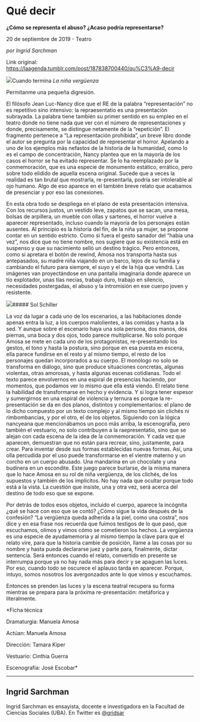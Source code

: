# Qué decir

**¿Cómo se representa el abuso? ¿Acaso podría representarse?**

20 de septiembre de 2019 - Teatro

_por Ingrid Sarchman_

Link original: https://laagenda.tumblr.com/post/187838700440/qu%C3%A9-decir

![](https://64.media.tumblr.com/8feac7a82a574d4ecdecd41f3ffbaf08/1f9e0c8e7c708bbc-6e/s500x750/59ae6dc62cc30c8d0a8760ff72cd24c200553ce1.jpg)Cuando termina *La niña vergüenza*

Permítanme una pequeña digresión.

El filósofo Jean Luc-Nancy dice que el RE de la palabra “representación” no es repetitivo sino intensivo: la repraesentatio es una presentación subrayada. La palabra tiene también su primer sentido en su empleo en el teatro donde no tiene nada que ver con el número de representaciones y donde, precisamente, se distingue netamente de la “repetición”. El fragmento pertenece a “La representación prohibida”, un breve libro donde el autor se pregunta por la capacidad de representar el horror. Apelando a uno de los ejemplos más nefastos de la historia de la humanidad, como lo es el campo de concentración, Nancy plantea que en la mayoría de los casos el horror se ha evitado representar. Se lo ha reemplazado por la conmemoración, que es una especie de monumento estático, errático, pero sobre todo elidido de aquella escena original. Sucede que a veces la realidad es tan brutal que mostrarla, re-presentarla, podría ser intolerable al ojo humano. Algo de eso aparece en el también breve relato que acabamos de presenciar y por eso las conexiones. 


En esta obra todo se despliega en el plano de esta presentación intensiva. Con los recursos justos, un vestido leve, zapatos que se sacan, una mesa, bolsas de arpillera, un mueble con ollas y sartenes, el horror vuelve a aparecer representado, incluso cuando la mayoría de los personajes están ausentes. Al principio es la historia del fin, de la niña ya mujer, se propone contar en un sentido estricto. Como si fuera el gesto sanador del “había una vez”, nos dice que no tiene nombre, nos sugiere que su existencia está en suspenso y que su nacimiento selló un destino trágico. Pero entonces, como si apretara el botón de rewind, Amosa nos transporta hasta sus antepasados, su madre niña viajando en un barco, lejos de su familia y cambiando el futuro para siempre, el suyo y el de la hija que vendrá. Las imágenes van proyectándose en una pantalla imaginaria donde aparece un tío explotador, unas tías necias, trabajo duro, trabajo en silencio, necesidades postergadas, el abuso y la intromisión en ese cuerpo joven y resistente.


![](https://64.media.tumblr.com/f038c8a5a62b4a9356b193cc09f3778c/1f9e0c8e7c708bbc-b9/s500x750/6fd05744d24a4570707e5780424679c0a4771291.jpg)##### Sol Schiller

La voz da lugar a cada uno de los escenarios, a las habitaciones donde apenas entra la luz, a los cuerpos malolientes, a las comidas y hasta a la sed. Y aunque sobre el escenario haya una sola persona, dos manos, dos piernas, una boca y dos ojos, todo parece multiplicarse. No solo porque Amosa se mete en cada uno de los protagonistas, re-presentando los gestos, el tono y hasta la postura, sino porque en esa puesta en escena, ella parece fundirse en el resto y al mismo tiempo, el resto de los personajes quedan incorporados a su cuerpo. El monólogo no solo se transforma en diálogo, sino que produce situaciones concretas, algunas violentas, otras amorosas, y hasta algunas escenas cotidianas. Todo el texto parece envolvernos en una espiral de presencias haciendo, por momentos, que podamos ver lo mismo que ella está viendo. El relato tiene la habilidad de transformarse en hecho y evidencia. Y si logra tener espesor y sumergirnos en una espiral de violencia y ternura es porque la re-presentación se da en dos planos, distintos y complementarios: el plano de lo dicho compuesto por un texto complejo y al mismo tiempo sin clichés ni rimbombancias, y por el otro, el de los objetos. Siguiendo con la lógica nancyeana que mencionábamos un poco más arriba, la escenografía, pero también el vestuario, no solo contribuyen a la raepresentatio, sino que se alejan con cada escena de la idea de la conmemoración. Y cada vez que aparecen, demuestran que no están para recrear, sino, justamente, para crear. Para inventar desde sus formas establecidas nuevas formas. Así, una olla percudida por el uso puede transformarse en el vientre materno y un corcho en un cuerpo abusado. Una mandarina en un chocolate y una budinera en un escondite. Este juego parece burlarse, de la misma manera que lo hace Amosa en su rol de niña vergüenza, de los clichés, de los supuestos y también de los implícitos. No hay nada que ocultar porque todo está a la vista. La cuestión que insiste, una y otra vez, será acerca del destino de todo eso que se expone.


Por detrás de todos esos objetos, incluido el cuerpo, aparece la incógnita ¿qué se hace con eso que se contó? ¿Cómo sigue la vida después de la confesión? “La vergüenza queda adherida a la piel, como una costra”, nos dice y en esa frase nos recuerda que fuimos testigos de lo que pasó, que escuchamos, olimos y vimos cómo se cometieron los hechos. La vergüenza es una especie de ayudamemoria y al mismo tiempo la clave para que el relato vire, para que la historia cambie de posición, llame a las cosas por su nombre y hasta pueda declararse juez y parte para, finalmente, dictar sentencia. Será entonces cuando el relato, convertido en presente se interrumpa porque ya no hay nada más para decir y se apaguen las luces. Por eso, cuando todo se oscurece el aplauso tarda en aparecer. Porque, intuyo, somos nosotros los avergonzados ante lo que vimos y escuchamos.


Entonces se prenden las luces y la escena teatral recupera su forma mientras se prepara para la próxima re-presentación: metáforica y literalmente. 


*Ficha técnica  

Dramaturgia: Manuela Amosa  

Actúan: Manuela Amosa  

Dirección: Tamara Kiper  

Vestuario: Cinthia Guerra  

Escenografía: José Escobar*

  




---

Ingrid Sarchman
---------------

Ingrid Sarchman es ensayista, docente e investigadora en la Facultad de Ciencias Sociales (UBA). En Twitter es [@gridsar](https://twitter.com/gridsar)

